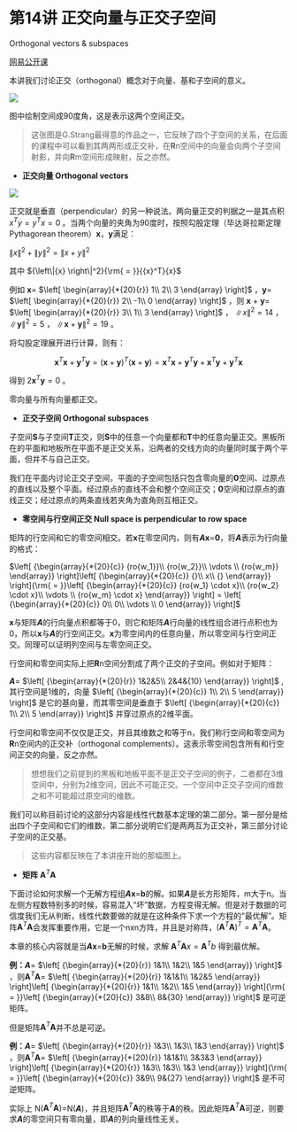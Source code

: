 # 第14讲 正交向量与正交子空间

Orthogonal vectors & subspaces

[网易公开课](http://open.163.com/newview/movie/free?pid=M6V0BQC4M&mid=M6V2AJEMH)

本讲我们讨论正交（orthogonal）概念对于向量、基和子空间的意义。

![](https://pic3.zhimg.com/v2-20c81709c3bdca46f82258331afaa43e_b.jpg)

图中绘制空间成90度角，这是表示这两个空间正交。

> 这张图是G.Strang最得意的作品之一，它反映了四个子空间的关系，在后面的课程中可以看到其两两形成正交补，在**R**n空间中的向量会向两个子空间射影，并向**R**m空间形成映射，反之亦然。

- **正交向量 Orthogonal vectors**

![](https://pic2.zhimg.com/v2-d0917ff44f56bc641bf35501be4fbf65_b.jpg)

正交就是垂直（perpendicular）的另一种说法。两向量正交的判据之一是其点积$x^{T}y=y^{T}x=0$ 。当两个向量的夹角为90度时，按照勾股定理（毕达哥拉斯定理 Pythagorean theorem）**x**，**y**满足：

${\left\| {x} \right\|^2} + {\left\| {y} \right\|^2} = {\left\| {{x} + {y}} \right\|^2}$ 

 其中 ${\left\|{x} \right\|^2}{\rm{ = }}{{x}^T}{x}$ 

例如 **x**= $\left[ \begin{array}{*{20}{r}} 1\\ 2\\ 3 \end{array} \right]$ ，**y**= $\left[ \begin{array}{*{20}{r}} 2\\ -1\\ 0 \end{array} \right]$ ，则 **x** + **y**= $\left[ \begin{array}{*{20}{r}} 3\\ 1\\ 3 \end{array} \right]$ ， ${\left\| x \right\|^2} = 14$ ， ${\left\| \boldsymbol{y} \right\|^2} = 5$ ， ${\left\| \boldsymbol{x} + \boldsymbol{y} \right\|^2} = 19$ 。

将勾股定理展开进行计算，则有：

$$
{\boldsymbol{x}^T \boldsymbol{x} + \boldsymbol{y}^T \boldsymbol{y} = (\boldsymbol{x} + \boldsymbol{y})^T (\boldsymbol{x} + \boldsymbol{y}) = \boldsymbol{x}^T \boldsymbol{x} + \boldsymbol{y}^T \boldsymbol{y} + \boldsymbol{x}^T \boldsymbol{y} + \boldsymbol{y}^T \boldsymbol{x}}
$$

得到 $2 \boldsymbol{x}^T \boldsymbol{y} = 0$ 。


零向量与所有向量都正交。

- **正交子空间 Orthogonal subspaces**

子空间**S**与子空间**T**正交，则**S**中的任意一个向量都和**T**中的任意向量正交。黑板所在的平面和地板所在平面不是正交关系，沿两者的交线方向的向量同时属于两个平面，但并不与自己正交。

我们在平面内讨论正交子空间，平面的子空间包括只包含零向量的**0**空间、过原点的直线以及整个平面。经过原点的直线不会和整个空间正交；**0**空间和过原点的直线正交；经过原点的两条直线若夹角为直角则互相正交。

- **零空间与行空间正交 Null space is perpendicular to row space**

矩阵的行空间和它的零空间相交。若**x**在零空间内，则有***A*x**=**0**，将***A***表示为行向量的格式：

$\left[ {\begin{array}{*{20}{c}} {ro{w_1}}\\ {ro{w_2}}\\  \vdots \\ {ro{w_m}} \end{array}} \right]\left[ {\begin{array}{*{20}{c}} {}\\ x\\ {} \end{array}} \right]{\rm{ = }}\left[ {\begin{array}{*{20}{c}} {ro{w_1} \cdot x}\\ {ro{w_2} \cdot x}\\  \vdots \\ {ro{w_m} \cdot x} \end{array}} \right] = \left[ {\begin{array}{*{20}{c}} 0\\ 0\\  \vdots \\ 0 \end{array}} \right]$ 

**x**与矩阵***A***的行向量点积都等于0，则它和矩阵***A***行向量的线性组合进行点积也为0，所以**x**与***A***的行空间正交。**x**为零空间内的任意向量，所以零空间与行空间正交。同理可以证明列空间与左零空间正交。

行空间和零空间实际上把**R**n空间分割成了两个正交的子空间。例如对于矩阵：

***A***= $\left[ {\begin{array}{*{20}{r}} 1&2&5\\ 2&4&{10} \end{array}} \right]$ ,其行空间是1维的，向量 $\left[ {\begin{array}{*{20}{c}} 1\\ 2\\ 5 \end{array}} \right]$ 是它的基向量，而其零空间是垂直于 $\left[ {\begin{array}{*{20}{c}} 1\\ 2\\ 5 \end{array}} \right]$ 并穿过原点的2维平面。

行空间和零空间不仅仅是正交，并且其维数之和等于n，我们称行空间和零空间为**R**n空间内的正交补（orthogonal complements）。这表示零空间包含所有和行空间正交的向量，反之亦然。

> 想想我们之前提到的黑板和地板平面不是正交子空间的例子，二者都在3维空间中，分别为2维空间，因此不可能正交。一个空间中正交子空间的维数之和不可能超过原空间的维数。

我们可以称目前讨论的这部分内容是线性代数基本定理的第二部分。第一部分是给出四个子空间和它们的维数，第二部分说明它们是两两互为正交补，第三部分讨论子空间的正交基。

> 这些内容都反映在了本讲座开始的那幅图上。

- **矩阵** $\boldsymbol{A}^T\boldsymbol{A}$ 

下面讨论如何求解一个无解方程组***A*x**=**b**的解。如果***A***是长方形矩阵，m大于n。当左侧方程数特别多的时候，容易混入“坏”数据，方程变得无解。但是对于数据的可信度我们无从判断，线性代数要做的就是在这种条件下求一个方程的“最优解”。矩阵$\boldsymbol{A}^T\boldsymbol{A}$会发挥重要作用，它是一个nxn方阵，并且是对称阵，$(\boldsymbol{A}^T\boldsymbol{A})^{T}=\boldsymbol{A}^T\boldsymbol{A}$。

本章的核心内容就是当***A*x**=**b**无解的时候，求解 $\boldsymbol{A}^T\boldsymbol{A}x=\boldsymbol{A}^Tb$ 得到最优解。

**例：*A***= $\left[ {\begin{array}{*{20}{r}} 1&1\\ 1&2\\ 1&5 \end{array}} \right]$ ，则$\boldsymbol{A}^T\boldsymbol{A}$= $\left[ {\begin{array}{*{20}{r}} 1&1&1\\ 1&2&5 \end{array}} \right]\left[ {\begin{array}{*{20}{r}} 1&1\\ 1&2\\ 1&5 \end{array}} \right]{\rm{ = }}\left[ {\begin{array}{*{20}{c}} 3&8\\ 8&{30} \end{array}} \right]$ 是可逆矩阵。

但是矩阵$\boldsymbol{A}^T\boldsymbol{A}$并不总是可逆。

**例：*A***= $\left[ {\begin{array}{*{20}{r}} 1&3\\ 1&3\\ 1&3 \end{array}} \right]$ ，则$\boldsymbol{A}^T\boldsymbol{A}$= $\left[ {\begin{array}{*{20}{r}} 1&1&1\\ 3&3&3 \end{array}} \right]\left[ {\begin{array}{*{20}{r}} 1&3\\ 1&3\\ 1&3 \end{array}} \right]{\rm{ = }}\left[ {\begin{array}{*{20}{c}} 3&9\\ 9&{27} \end{array}} \right]$ 是不可逆矩阵。

实际上 N($\boldsymbol{A}^T\boldsymbol{A}$)=N(***A***)，并且矩阵$\boldsymbol{A}^T\boldsymbol{A}$的秩等于***A***的秩。因此矩阵$\boldsymbol{A}^T\boldsymbol{A}$可逆，则要求***A***的零空间只有零向量，即***A***的列向量线性无关。
